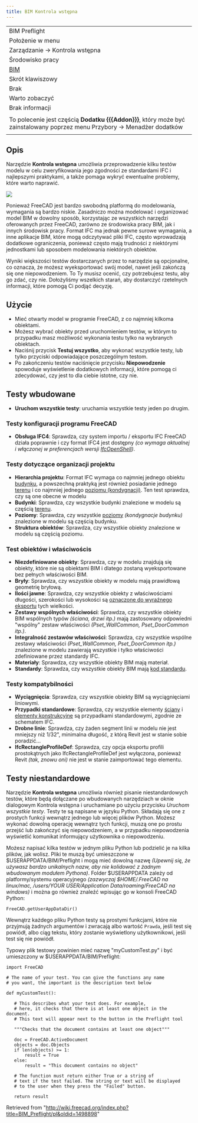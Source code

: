```yaml
---
title: BIM Kontrola wstępna
---
```


|                                                                                                                           |
| ------------------------------------------------------------------------------------------------------------------------- |
| BIM Preflight                                                                                                             |
| Położenie w menu                                                                                                          |
| Zarządzanie → Kontrola wstępna                                                                                            |
| Środowisko pracy                                                                                                          |
| [BIM](/BIM_Workbench/pl "BIM Workbench/pl")                                                                               |
| Skrót klawiszowy                                                                                                          |
| Brak                                                                                                                      |
| Warto zobaczyć                                                                                                            |
| Brak informacji                                                                                                           |
|                                                                                                                           |
| To polecenie jest częścią **Dodatku {{{Addon}}}**, który może być zainstalowany poprzez menu Przybory → Menadżer dodatków |
|                                                                                                                           |

## Opis

Narzędzie **Kontrola wstępna** umożliwia przeprowadzenie kilku testów modelu w celu zweryfikowania jego zgodności ze standardami IFC i najlepszymi praktykami, a także pomaga wykryć ewentualne problemy, które warto naprawić.

![](/images/BIM_preflight_screenshot.png)

Ponieważ FreeCAD jest bardzo swobodną platformą do modelowania, wymagania są bardzo niskie. Zasadniczo można modelować i organizować model BIM w dowolny sposób, korzystając ze wszystkich narzędzi oferowanych przez FreeCAD, zarówno ze środowiska pracy BIM, jak i innych środowisk pracy. Format IFC ma jednak pewne surowe wymagania, a inne aplikacje BIM, które mogą odczytywać pliki IFC, często wprowadzają dodatkowe ograniczenia, ponieważ często mają trudności z niektórymi jednostkami lub sposobem modelowania niektórych obiektów.

Wyniki większości testów dostarczanych przez to narzędzie są opcjonalne, co oznacza, że możesz wyeksportować swój model, nawet jeśli zakończą się one niepowodzeniem. To Ty musisz ocenić, czy potrzebujesz testu, aby go zdać, czy nie. Dołożyliśmy wszelkich starań, aby dostarczyć rzetelnych informacji, które pomogą Ci podjąć decyzję.

## Użycie

- Mieć otwarty model w programie FreeCAD, z co najmniej kilkoma obiektami.
- Możesz wybrać obiekty przed uruchomieniem testów, w którym to przypadku masz możliwość wykonania testu tylko na wybranych obiektach.
- Naciśnij przycisk **Testuj wszystko**, aby wykonać wszystkie testy, lub tylko przyciski odpowiadające poszczególnym testom.
- Po zakończeniu testów naciśnięcie przycisku **Niepowodzenie** spowoduje wyświetlenie dodatkowych informacji, które pomogą ci zdecydować, czy jest to dla ciebie istotne, czy nie.

## Testy wbudowane

- **Uruchom wszystkie testy**: uruchamia wszystkie testy jeden po drugim.

### Testy konfiguracji programu FreeCAD

- **Obsługa IFC4**: Sprawdza, czy system importu / eksportu IFC FreeCAD działa poprawnie i czy format IFC4 jest dostępny _(co wymaga aktualnej i włączonej w preferencjach wersji [IfcOpenShell](/Arch_IFC/pl "Arch IFC/pl"))_.

### Testy dotyczące organizacji projektu

- **Hierarchia projektu**: Format IFC wymaga co najmniej jednego obiektu [budynku](/Arch_Building/pl "Arch Building/pl"), a powszechną praktyką jest również posiadanie jednego [terenu](/Arch_Site/pl "Arch Site/pl") i co najmniej jednego [poziomu (kondygnacji)](/Arch_BuildingPart/pl "Arch BuildingPart/pl"). Ten test sprawdza, czy są one obecne w modelu
- **Budynki**: Sprawdza, czy wszystkie budynki znalezione w modelu są częścią [terenu](/Arch_Site/pl "Arch Site/pl").
- **Poziomy**: Sprawdza, czy wszystkie [poziomy](/Arch_BuildingPart/pl "Arch BuildingPart/pl") _(kondygnacje budynku)_ znalezione w modelu są częścią budynku.
- **Struktura obiektów**: Sprawdza, czy wszystkie obiekty znalezione w modelu są częścią poziomu.

### Test obiektów i właściwościs

- **Niezdefiniowane obiekty**: Sprawdza, czy w modelu znajdują się obiekty, które nie są obiektami BIM i dlatego zostaną wyeksportowane bez pełnych właściwości BIM.
- **Bryły**: Sprawdza, czy wszystkie obiekty w modelu mają prawidłową geometrię bryłową.
- **Ilości jawne**: Sprawdza, czy wszystkie obiekty z właściwościami długości, szerokości lub wysokości są [oznaczone do wyraźnego eksportu](/BIM_IfcQuantities "BIM IfcQuantities") tych wielkości.
- **Zestawy wspólnych właściwości**: Sprawdza, czy wszystkie obiekty BIM wspólnych typów _(ściana, drzwi itp.)_ mają zastosowany odpowiedni "wspólny" zestaw właściwości _(Pset_WallCommon, Pset_DoorCommon itp.)_.
- **Integralność zestawów właściwości**: Sprawdza, czy wszystkie wspólne zestawy właściwości _(Pset_WallCommon, Pset_DoorCommon itp.)_ znalezione w modelu zawierają wszystkie i tylko właściwości zdefiniowane przez standardy IFC.
- **Materiały**: Sprawdza, czy wszystkie obiekty BIM mają materiał.
- **Standardy**: Sprawdza, czy wszystkie obiekty BIM mają [kod standardu](/BIM_Classification/pl "BIM Classification/pl").

### Testy kompatybilności

- **Wyciągnięcia**: Sprawdza, czy wszystkie obiekty BIM są wyciągnięciami liniowymi.
- **Przypadki standardowe**: Sprawdza, czy wszystkie elementy [ściany](/Arch_Wall/pl "Arch Wall/pl") i [elementy konstrukcyjne](/Arch_Structure/pl "Arch Structure/pl") są przypadkami standardowymi, zgodnie ze schematem IFC.
- **Drobne linie**: Sprawdza, czy żaden segment linii w modelu nie jest mniejszy niż 1/32", minimalna długość, z którą Revit jest w stanie sobie poradzić...
- **IfcRectangleProfileDef**: Sprawdza, czy opcja eksportu profili prostokątnych jako IfcRectangleProfileDef jest wyłączona, ponieważ Revit _(tak, znowu oni)_ nie jest w stanie zaimportować tego elementu.

## Testy niestandardowe

Narzędzie **Kontrola wstępna** umożliwia również pisanie niestandardowych testów, które będą dołączane po wbudowanych narzędziach w oknie dialogowym Kontrola wstępna i uruchamiane po użyciu przycisku _Uruchom wszystkie testy_. Testy te są napisane w języku Python. Składają się one z prostych funkcji wewnątrz jednego lub więcej plików Python. Możesz wykonać dowolną operację wewnątrz tych funkcji, muszą one po prostu przejść lub zakończyć się niepowodzeniem, a w przypadku niepowodzenia wyświetlić komunikat informujący użytkownika o niepowodzeniu.

Możesz napisać kilka testów w jednym pliku Python lub podzielić je na kilka plików, jak wolisz. Pliki te muszą być umieszczone w $USERAPPDATA/BIM/Preflight i mogą mieć dowolną nazwę _(Upewnij się, że używasz bardzo unikalnych nazw, aby nie kolidować z żadnym wbudowanym modułem Pythona)_. Folder $USERAPPDATA zależy od platformy/systemu operacyjnego _(zazwyczaj $HOME/.FreeCAD na linux/mac, /users/YOUR USER/Application Data/roaming/FreeCAD na windows)_ i można go również znaleźć wpisując go w konsoli FreeCAD Python:

```
FreeCAD.getUserAppDataDir()

```

Wewnątrz każdego pliku Python testy są prostymi funkcjami, które nie przyjmują żadnych argumentów i zwracają albo wartość `Prawda`, jeśli test się powiódł, albo ciąg tekstu, który zostanie wyświetlony użytkownikowi, jeśli test się nie powiódł.

Typowy plik testowy powinien mieć nazwę "myCustomTest.py" i być umieszczony w $USERAPPDATA/BIM/Preflight:

```
import FreeCAD

# The name of your test. You can give the functions any name
# you want, the important is the description text below

def myCustomTest():

   # This describes what your test does. For example,
   # here, it checks that there is at least one object in the document.
   # This text will appear next to the button in the Preflight tool

   """Checks that the document contains at least one object"""

   doc = FreeCAD.ActiveDocument
   objects = doc.Objects
   if len(objects) >= 1:
       result = True
   else:
       result = "This document contains no object"

   # The function must return either True or a string of
   # text if the test failed. The string or text will be displayed
   # to the user when they press the "Failed" button.

   return result

```

Retrieved from "<http://wiki.freecad.org/index.php?title=BIM_Preflight/pl&oldid=1498898>"
